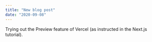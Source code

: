 ```yaml
---
title: "New blog post"
date: "2020-09-08"
---
```


Trying out the Preview feature of Vercel (as instructed in the Next.js tutorial).
